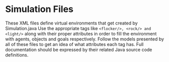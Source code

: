 Simulation Files
================

These XML files define virtual environments that get created by Simulation.java
Use the appropriate tags like `<flocker/>, <rock/> and <light/>` along with their proper attributes in order to fill the environment with agents, objects and goals respectively.
Follow the models presented by all of these files to get an idea of what attributes each tag has. Full documentation should be expressed by their related Java source code definitions.